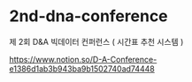 # 2nd-dna-conference
제 2회 D&amp;A 빅데이터 컨퍼런스 ( 시간표 추천 시스템 )

https://www.notion.so/D-A-Conference-e1386d1ab3b943ba9b1502740ad74448
